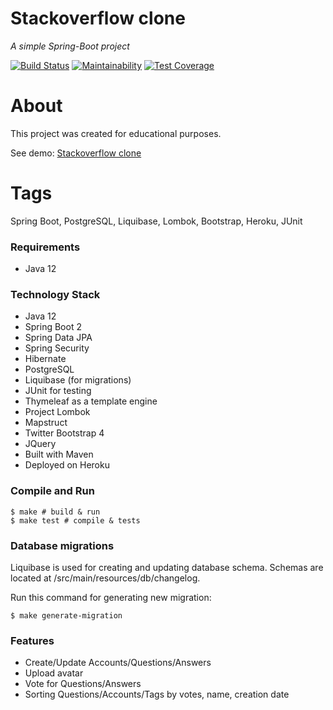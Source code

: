 # Stackoverflow clone
_A simple Spring-Boot project_ 

[![Build Status](https://travis-ci.org/ValeryKorzhavin/stackoverflow.svg?branch=master)](https://travis-ci.org/ValeryKorzhavin/stackoverflow)
[![Maintainability](https://api.codeclimate.com/v1/badges/585b28b85a4fd5d79713/maintainability)](https://codeclimate.com/github/ValeryKorzhavin/stackoverflow/maintainability)
[![Test Coverage](https://api.codeclimate.com/v1/badges/585b28b85a4fd5d79713/test_coverage)](https://codeclimate.com/github/ValeryKorzhavin/stackoverflow/test_coverage)

# About
This project was created for educational purposes. 

See demo: [Stackoverflow clone](https://springdemo-valerykorzh.herokuapp.com/)


# Tags 
Spring Boot, PostgreSQL, Liquibase, Lombok, Bootstrap, Heroku, JUnit

### Requirements 
- Java 12

### Technology Stack
- Java 12
- Spring Boot 2
- Spring Data JPA
- Spring Security
- Hibernate
- PostgreSQL
- Liquibase (for migrations)
- JUnit for testing
- Thymeleaf as a template engine
- Project Lombok
- Mapstruct
- Twitter Bootstrap 4
- JQuery
- Built with Maven
- Deployed on Heroku

### Compile and Run
```shell script
$ make # build & run
$ make test # compile & tests
```

### Database migrations
Liquibase is used for creating and updating database schema. Schemas are located at /src/main/resources/db/changelog.

Run this command for generating new migration:
```shell script
$ make generate-migration
```

### Features
- Create/Update Accounts/Questions/Answers
- Upload avatar
- Vote for Questions/Answers
- Sorting Questions/Accounts/Tags by votes, name, creation date
